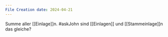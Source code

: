 ```yaml
---
File Creation date: 2024-04-21
---
```

Summe aller [[Einlage]]n. #askJohn sind [[Einlagen]] und [[Stammeinlage]]n das gleiche?